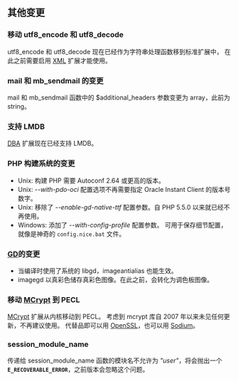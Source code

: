 其他变更
--------

### 移动 <span class="function">utf8\_encode</span> 和 <span class="function">utf8\_decode</span>

<span class="function">utf8\_encode</span> 和 <span
class="function">utf8\_decode</span>
现在已经作为字符串处理函数移到标准扩展中， 在此之前需要启用
<a href="/book/xml.html" class="link">XML</a> 扩展才能使用。

### <span class="function">mail</span> 和 <span class="function">mb\_sendmail</span> 的变更

<span class="function">mail</span> 和 <span
class="function">mb\_sendmail</span> 函数中的 $additional\_headers
参数变更为 <span class="type">array</span>，此前为 <span
class="type">string</span>。

### 支持 LMDB

<a href="/book/dba.html" class="link">DBA</a> 扩展现在已经支持 LMDB。

### PHP 构建系统的变更

-   <span class="simpara"> Unix: 构建 PHP 需要 Autoconf 2.64
    或更高的版本。 </span>
-   <span class="simpara"> Unix: *--with-pdo-oci* 配置选项不再需要指定
    Oracle Instant Client 的版本号数字。 </span>
-   <span class="simpara"> Unix: 移除了 *--enable-gd-native-ttf*
    配置参数。自 PHP 5.5.0 以来就已经不再使用。 </span>
-   <span class="simpara"> Windows: 添加了 *--with-config-profile*
    配置参数。 可用于保存细节配置，就像是神奇的 `config.nice.bat` 文件。
    </span>

### <a href="/book/image.html" class="link">GD</a>的变更

-   <span class="simpara"> 当编译时使用了系统的 libgd，<span
    class="function">imageantialias</span> 也能生效。 </span>
-   <span class="simpara"> <span class="function">imagegd</span>
    以真彩色储存真彩色图像。在此之前，会转化为调色板图像。 </span>

### 移动 <a href="/book/mcrypt.html" class="link">MCrypt</a> 到 PECL

<a href="/book/mcrypt.html" class="link">MCrypt</a> 扩展从内核移动到
PECL。 考虑到 mcrypt 库自 2007 年以来未见任何更新，不再建议使用。
代替品即可以用
<a href="/book/openssl.html" class="link">OpenSSL</a>，也可以用
<a href="/book/sodium.html" class="link">Sodium</a>。

### <span class="function">session\_module\_name</span>

传递给 <span class="function">session\_module\_name</span>
函数的模块名不允许为 *"user"*，将会抛出一个
**`E_RECOVERABLE_ERROR`**，之前版本会忽略这个问题。
